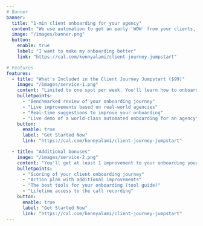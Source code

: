 ```yaml
---
# Banner
banner:
  title: "1-min client onboarding for your agency"
  content: "We use automation to get an early 'WOW' from your clients, and reduce the admin load on your team."
  image: "/images/banner.png"
  button:
    enable: true
    label: "I want to make my onboarding better"
    link: "https://cal.com/kennyalami/client-journey-jumpstart"

# Features
features:
  - title: "What's Included in the Client Journey Jumpstart ($99)"
    image: "/images/service-1.png"
    content: "Limited to one spot per week. You'll learn how to onboard a constant influx of clients and focus on what matters most to them: results."
    bulletpoints:
      - "Benchmarked review of your onboarding journey"
      - "Live improvements based on real-world agencies"
      - "Real-time suggestions to improve your onboarding"
      - "Live demo of a world-class automated onboarding for an agency"
    button:
      enable: true
      label: "Get Started Now"
      link: "https://cal.com/kennyalami/client-journey-jumpstart"

  - title: "Additional bonuses"
    image: "/images/service-2.png"
    content: "You'll get at least 1 improvement to your onboarding your can implement this week or you get a refund."
    bulletpoints:
      - "Scoring of your client onboarding journey"
      - "Action plan with additional improvements"
      - "The best tools for your onboarding (tool guide)"
      - "Lifetime access to the call recording"
    button:
      enable: true
      label: "Get Started Now"
      link: "https://cal.com/kennyalami/client-journey-jumpstart"
---
```

